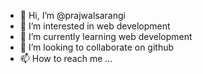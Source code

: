 - 👋 Hi, I’m @prajwalsarangi
- 👀 I’m interested in web development
- 🌱 I’m currently learning web development
- 💞️ I’m looking to collaborate on  github
- 📫 How to reach me ...

<!---
prajwalsarangi/prajwalsarangi is a ✨ special ✨ repository because its `README.md` (this file) appears on your GitHub profile.
You can click the Preview link to take a look at your changes.
--->
